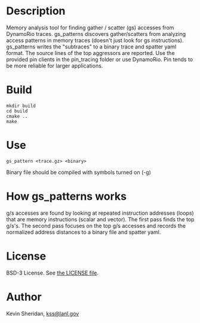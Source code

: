 # Description
Memory analysis tool for finding gather / scatter (gs) accesses from DynamoRio traces. gs_patterns discovers gather/scatters from analyzing access patterns in memory traces (doesn't just look for gs instructions). gs_patterns writes the "subtraces" to a binary trace and spatter yaml format. The source lines of the top aggressors are reported. Use the provided pin clients in the pin_tracing folder or use DynamoRio. Pin tends to be more reliable for larger applications.

# Build
```
mkdir build
cd build
cmake ..
make
```

# Use
```
gs_pattern <trace.gz> <binary>
```
Binary file should be compiled with symbols turned on (-g)

# How gs_patterns works
g/s accesses are found by looking at repeated instruction addresses (loops) that are memory instructions (scalar and vector). The first pass finds the top g/s's. The second pass focuses on the top g/s accesses and records the normalized address distances to a binary file and spatter yaml.

# License
BSD-3 License. See [the LICENSE file](https://github.com/lanl/gs_patterns/blob/main/LICENSE).
  
# Author
Kevin Sheridan, <kss@lanl.gov>
